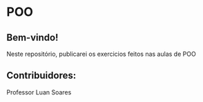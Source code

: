 # POO

## Bem-vindo!
Neste repositório, publicarei os exercicios feitos nas aulas de POO

## Contribuidores:
Professor Luan Soares
